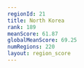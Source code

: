 ```yaml
---
regionId: 21
title: North Korea
rank: 189
meanScore: 61.87
globalMeanScore: 69.25
numRegions: 220
layout: region_score
---
```

